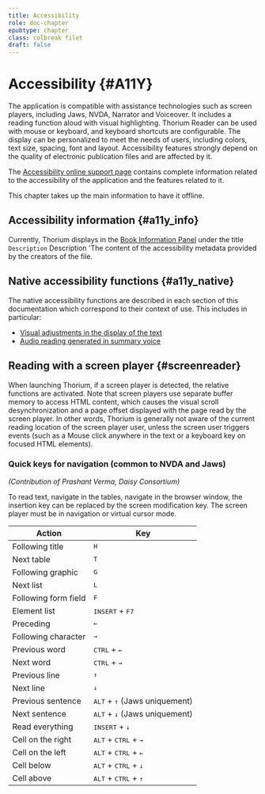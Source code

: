 ```yaml
---
title: Accessibility
role: doc-chapter
epubtype: chapter
class: colbreak filet
draft: false
---
```


# Accessibility {#A11Y}
The application is compatible with assistance technologies such as screen players, including Jaws, NVDA, Narrator and Voiceover. It includes a reading function aloud with visual highlighting. Thorium Reader can be used with mouse or keyboard, and keyboard shortcuts are configurable. The display can be personalized to meet the needs of users, including colors, text size, spacing, font and layout.
Accessibility features strongly depend on the quality of electronic publication files and are affected by it. 

The [Accessibility online support page](https://thorium.edrlab.org/en/th3/500_accessibility/) contains complete information related to the accessibility of the application and the features related to it.

This chapter takes up the main information to have it offline.


<section class="filet">

## Accessibility information {#a11y_info}

Currently, Thorium displays in the [Book Information Panel](../102_windows_views_panels/index.xhtml#book_info_panel) under the title `Description` Description 'The content of the accessibility metadata provided by the creators of the file.


</section>
<section class="filet">

## Native accessibility functions {#a11y_native}

The native accessibility functions are described in each section of this documentation which correspond to their context of use. This includes in particular:

* [Visual adjustments in the display of the text](../102_windows_views_panels/index.xhtml#reading_settings_panel)
* [Audio reading generated in summary voice](../211_reading_textuals/index.xhtml#read_text_readaloud)


</section>
<section class="filet">

## Reading with a screen player {#screenreader}

When launching Thorium, if a screen player is detected, the relative functions are activated.
Note that screen players use separate buffer memory to access HTML content, which causes the visual scroll desynchronization and a page offset displayed with the page read by the screen player. In other words, Thorium is generally not aware of the current reading location of the screen player user, unless the screen user triggers events (such as a Mouse click anywhere in the text or a keyboard key on focused HTML elements).


</section>
<section class="filet">


### Quick keys for navigation (common to NVDA and Jaws)

*(Contribution of Prashant Verma, Daisy Consortium)*

To read text, navigate in the tables, navigate in the browser window, the insertion key can be replaced by the screen modification key. The screen player must be in navigation or virtual cursor mode.

|Action |Key|
|---|---|
|Following title| <kbd>H</kbd> |
|Next table| <kbd>T</kbd>|
|Following graphic| <kbd>G</kbd>|
|Next list|<kbd>L</kbd>|
|Following form field|<kbd>F</kbd>|
|Element list| <kbd>INSERT</kbd> + <kbd>F7</kbd> |
|Preceding| <kbd>←</kbd> |
|Following character| <kbd>→</kbd> |
|Previous word |<kbd>CTRL</kbd> + <kbd>←</kbd> |
|Next word|<kbd>CTRL</kbd> + <kbd>→</kbd> |
|Previous line |<kbd>↑</kbd> |
|Next line |<kbd>↓</kbd> |
|Previous sentence |<kbd>ALT</kbd> + <kbd>↑</kbd> (Jaws uniquement) |
|Next sentence|<kbd>ALT</kbd> + <kbd>↓</kbd> (Jaws uniquement) |
|Read everything|<kbd>INSERT</kbd> + <kbd>↓</kbd> |
|Cell on the right|<kbd>ALT</kbd> + <kbd>CTRL</kbd> + <kbd>→</kbd> |
|Cell on the left |<kbd>ALT</kbd> + <kbd>CTRL</kbd> + <kbd>←</kbd>|
|Cell below|<kbd>ALT</kbd> + <kbd>CTRL</kbd> + <kbd>↓</kbd>|
|Cell above|<kbd>ALT</kbd> + <kbd>CTRL</kbd> + <kbd>↑</kbd>|


</section>
